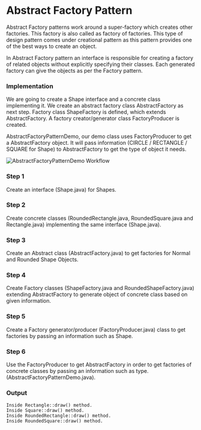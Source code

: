 # Abstract Factory Pattern
Abstract Factory patterns work around a super-factory which creates other factories. This factory is also called as factory of factories. This type of design pattern comes under creational pattern as this pattern provides one of the best ways to create an object.

In Abstract Factory pattern an interface is responsible for creating a factory of related objects without explicitly specifying their classes. Each generated factory can give the objects as per the Factory pattern.
### Implementation
We are going to create a Shape interface and a concrete class implementing it. We create an abstract factory class AbstractFactory as next step. Factory class ShapeFactory is defined, which extends AbstractFactory. A factory creator/generator class FactoryProducer is created.

AbstractFactoryPatternDemo, our demo class uses FactoryProducer to get a AbstractFactory object. It will pass information (CIRCLE / RECTANGLE / SQUARE for Shape) to AbstractFactory to get the type of object it needs.

![AbstractFactoryPatternDemo Workflow](https://www.tutorialspoint.com/design_pattern/images/abstractfactory_pattern_uml_diagram.jpg)
### Step 1
Create an interface (Shape.java) for Shapes.
### Step 2
Create concrete classes (RoundedRectangle.java, RoundedSquare.java and Rectangle.java) implementing the same interface (Shape.java).
### Step 3
Create an Abstract class (AbstractFactory.java) to get factories for Normal and Rounded Shape Objects.
### Step 4
Create Factory classes (ShapeFactory.java and RoundedShapeFactory.java) extending AbstractFactory to generate object of concrete class based on given information.
### Step 5
Create a Factory generator/producer (FactoryProducer.java) class to get factories by passing an information such as Shape.
### Step 6
Use the FactoryProducer to get AbstractFactory in order to get factories of concrete classes by passing an information such as type. (AbstractFactoryPatternDemo.java).
### Output
```
Inside Rectangle::draw() method.
Inside Square::draw() method.
Inside RoundedRectangle::draw() method.
Inside RoundedSquare::draw() method.
```
